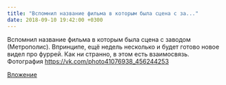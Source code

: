 ```yaml
---
title: "Вспомнил название фильма в которым была сцена с за..."
date: 2018-09-10 19:42:00 +0300
---
```


Вспомнил название фильма в которым была сцена с заводом (Метрополис). Впринципе, ещё недель несколько и будет готово новое видел про фуррей. Как ни странно, в этом есть взаимосвязь.
Фотография
https://vk.com/photo41076938_456244253

[Вложение](https://vk.com/photo41076938_456244253)

